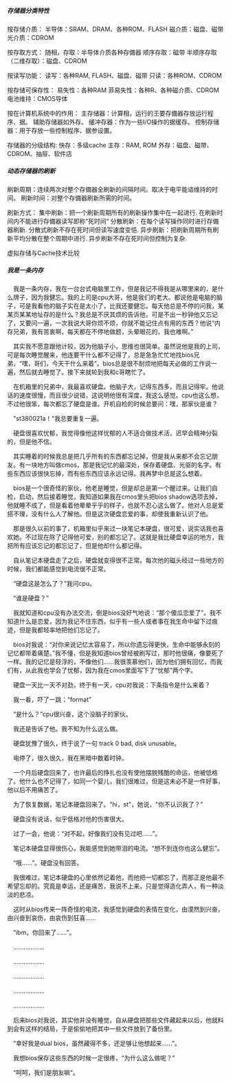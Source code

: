 ##### 存储器分类特性

按存储介质：
半导体：SRAM、DRAM、各种ROM、FLASH
磁介质：磁盘、磁带
光介质：CDROM

按存取方式：
随相，存取：半导体介质各种存備器
顺序存取：磁带
半顺序存取（二维存取）：磁盘、CDROM

按读写功能：
读写：各种RAM, FLASH、磁盘、磁带
只读：各种ROM、CDROM

按存储可保存性：
易失性：各种RAM
菲易失性：各种R、各种磁介质、CDROM
电池维持：CMOS导体

按在计算机系统中的作用：
主存储器：计算相，运行的王要存備器存放运行程序、据。
辅助存储器如外存。
缓冲存器：作为一些I/O操作的据缓存。
控制存储器：用于存放一些控制程序、据参设置。

存储器的分级结构:
快存：多级cache
主存：RAM, ROM
外存：磁盘、磁带、CDROM、抽屉、软件店



##### 动态存储器的刷新

刷新周期：连续两次对整个存備器全刷新的间隔时间。取决于电平能谘维持的时间。
刷新时间：对整个存備器刷新所需的时间。

刷新方式：
集中刷新：把一个刷新周期所有的刷新操作集中在一起进行. 在刷新时间内不能进行存備器读写即称“死时间“
分散刷新：在每个读写操作同时进行存備器刷新. 分散式刷新不存在死时间但读写速度变悒.
异步刷新：把刷新周期所有刷新平均分散在整个周期中进行. 异步刷新不存在死时间但控制为复杂.



虚拟存储与Cache技术比较



##### 我是一条内存

 　我是一条内存，我在一台台式电脑里工作，但是我记不得我是从哪里来的，是什么牌子，因为我健忘。我的上司是cpu大哥，他是我们的老大。都说他是电脑的脑子，可是我看他的脑子实在是太小了，比我还要健忘。每天他总是不停的问我，某某页某某地址存的是什么？我总是不厌其烦的告诉他，可是不出一秒钟他又忘记了，又要问一遍，一次我说大哥你烦不烦，你就不能记住点有用的东西？他说“内存兄弟，我有苦衷啊，每天都在不停地做题，头晕眼花的，我也难啊。”

 　其实我不愿意跟他计较，因为他脑子小，思维也很简单。虽然说他是我的上司，可是每次睡觉醒来，他连要干什么都不记得了，总是急急忙忙地找bios兄弟，“嘿，哥们，今天干什么来着”。bios总是很不耐烦地把每天必做的工作说一遍，然后就去睡觉了。接下来就轮到我和c哥瞎忙了。

 　在机箱里的兄弟中，我最喜欢硬盘。他脑子大，记得东西多，而且记得牢。他说话的速度很慢，而且很少说错，这说明他很有深度，我这么感觉。cpu也这么想，不过他很笨，每次都忘了硬盘是谁。开机自检的时候总要问：嘿，那家伙是谁？

 　"st380021a！"我总要重复一遍。

 　硬盘很喜欢忧郁，我觉得像他这样忧郁的人不适合做技术活，迟早会精神分裂的，但是他不信。

 　其实睡着的时候我总是把几乎所有的东西都忘记掉，但是我从来都不会忘记朋友。有一块地方叫做cmos，那是我记忆的最深处，保存着硬盘、光驱的名字。有些东西应该很快忘掉，而有些东西应该永远记得。我再梦中总是这么想着。

 　bios是一个很奇怪的家伙，他老是睡觉，但是却总是第一个醒过来。让我们自检，启动，然后接着睡觉。我知道如果我在cmos里头把bios shadow选项去掉，他就睡不成了，但是看着他晕晕乎乎的样子，也就不忍心这么做了。他对人总是爱搭不理，没有什么人了解他。但是这次硬盘恋爱的事，却使我重新认识了他。

 　那是很久以前的事了，机箱里似乎来过一块笔记本硬盘，很可爱，说实话我也喜欢她。不过现在除了记得他可爱，别的都忘记了。这就是我比硬盘幸运的地方，我把所有应该忘记的都忘记了，但是他却什么都记得。

 　自从笔记本硬盘走了之后，硬盘就变得很不正常。每次他的磁头经过一些地方的时候，我们都能感觉到电流很不正常。

 　“硬盘这是怎么了？”我问cpu。

 　“谁是硬盘？”

 　我就知道和cpu没有办法交流，倒是bios没好气地说：“那个傻瓜恋爱了”。我不知道什么是恋爱，因为我记不住东西，似乎有一些人或者事在我生命中留下过痕迹，但是我都轻率地把他们忘记了。

 　bios对我说：“对你来说记忆太容易了，所以你遗忘得更快，生命中能够永刻的记忆都带着痛楚。”我不懂，但是我知道bios曾经被刷写过，那时他很痛，像要死了一样。我的记忆是轻浮的，不像他们……我很羡慕他们，因为他们拥有回忆，而我们有，从此我也学会了忧郁，因为我在cmos里面写下了“忧郁”两个字。

 　硬盘一天比一天不对劲，终于有一天，cpu对我说：下条指令是什么来着？

 　我一看，吓了一跳：“format”

 　“是什么？”cpu很兴奋，这个没脑子的家伙。

 　我还是告诉了他。我不知为什么这么做。

 　硬盘犹豫了很久，终于说了一句 track 0 bad, disk unusable。

 　电停了，很久很久，我在黑暗中数着时钟。

 　一个月后硬盘回来了，也许最后的挣扎也没有使他摆脱残酷的命运，他被低格了。他什么也不记得了，如同一个婴儿，我们很难过，但是这未必不是一件好事，他以后不用痛苦了。

 　为了恢复数据，笔记本硬盘回来了。"hi，st"，她说，"你不认识我了？”

 　硬盘没有说话，似乎低格对他的伤害很大。

 　过了一会，他说：“对不起，好像我们没有见过吧……”。

 　笔记本硬盘显得很伤心，我能感觉到她带泪的电流。“想不到连你也这么健忘”。

 　“哦……”。硬盘没有回答。

 　我很难过，笔记本硬盘的心里依然记着他，而他把一切都忘了，而那正是他最不希望忘却的。究竟是幸运，还是痛苦，我说不上来，只是觉得造化弄人，有一种淡淡的悲凉。

 　这时从bios传来一阵奇怪的电流，我感觉到硬盘的表情在变化，由漠然到兴奋，由兴奋到哀伤，由哀伤到狂喜……

 　“ibm，你回来了……”。

 　………………

 　………………

 　………………

 　………………

 　………………

 　后来bios对我说，其实他并没有睡觉，自从硬盘把那些文件藏起来以后，他就料到会有这样的结局，于是偷偷地把其中一些文件放到了备份里。

 　“幸好我是dual bios，虽然藏得不多，还足够让他想起来……”。

 　我想bios保存这些东西的时候一定很疼，“为什么这么做呢？”

 　“呵呵，我们是朋友嘛“。